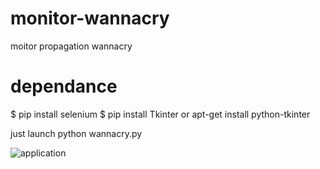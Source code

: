 # monitor-wannacry
moitor propagation wannacry

# dependance
$ pip install selenium
$ pip install Tkinter or apt-get install python-tkinter

just launch python wannacry.py

![application](https://www.cuby-hebergs.com/dl/wannacry.png)
